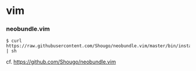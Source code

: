 # vim
### neobundle.vim

```
$ curl https://raw.githubusercontent.com/Shougo/neobundle.vim/master/bin/install.sh | sh
```

cf. https://github.com/Shougo/neobundle.vim
